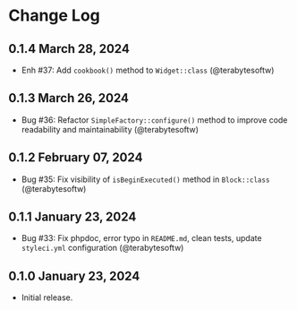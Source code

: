 Change Log
==========

## 0.1.4 March 28, 2024

- Enh #37: Add `cookbook()` method to `Widget::class` (@terabytesoftw)

## 0.1.3 March 26, 2024

- Bug #36: Refactor `SimpleFactory::configure()` method to improve code readability and maintainability (@terabytesoftw)

## 0.1.2 February 07, 2024

- Bug #35: Fix visibility of `isBeginExecuted()` method in `Block::class` (@terabytesoftw)

## 0.1.1 January 23, 2024

- Bug #33: Fix phpdoc, error typo in `README.md`, clean tests, update `styleci.yml` configuration (@terabytesoftw)

## 0.1.0 January 23, 2024

- Initial release.
